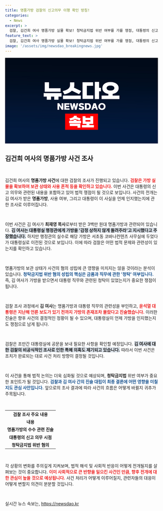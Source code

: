 ```yaml
---
title: 명품가방 검찰의 신고의무 이행 확인 방침!
categories:
  - News
excerpt: >
  검찰, 김건희 여사 명품가방 실물 확보! 청탁금지법 위반 여부를 가를 쟁점, 대통령의 신고 의무는? 비공식 조사로 특혜 논란까지 꼬리물기. 진실이 드러날 순간이 다가온다!
feature_text: >
  검찰, 김건희 여사 명품가방 실물 확보! 청탁금지법 위반 여부를 가를 쟁점, 대통령의 신고 의무는? 비공식 조사로 특혜 논란까지 꼬리물기. 진실이 드러날 순간이 다가온다!
image: '/assets/img/newsdao_breakingnews.jpg'
---
```


<p><img src="/assets/img/newsdao_breakingnews.jpg" alt="cryptoinkorea 속보" /></p>

<h2 data-ke-size="size26">김건희 여사의 명품가방 사건 조사</h2>

<p data-ke-size="size16">&nbsp;</p>

<p>김건희 여사의 <b>명품가방 사건</b>에 대한 검찰의 조사가 진행되고 있습니다. <b><span style="color: #ee2323;">검찰은 가방 실물을 확보하여 보관 상태와 사용 흔적 등을 확인하고 있습니다.</span></b> 이번 사건은 대통령의 신고 의무와 관련된 내용을 포함하고 있어 법적 쟁점이 될 것으로 보입니다. 사건의 전개는 김 여사가 받은 <b>명품가방</b>, 사용 여부, 그리고 대통령이 이 사실을 언제 인지했는지에 관한 조사로 이루어집니다.</p>

<p data-ke-size="size16">&nbsp;</p>

<p>이번 사건은 김 여사가 <b>최재영 목사</b>로부터 받은 3백만 원대 명품가방과 관련되어 있습니다. <b><span style="background-color: #21538527;">김 여사는 대통령실 행정관에게 가방을 '감정 상하지 않게 돌려주라'고 지시했다고 주장했습니다.</span></b> 하지만 행정관의 실수로 해당 가방은 서초동 코바나컨텐츠 사무실에 두었다가 대통령실로 이전된 것으로 보입니다. 이에 따라 검찰은 어떤 법적 문제와 관련성이 있는지를 확인하고 있습니다.</p>

<p data-ke-size="size16">&nbsp;</p>

<p>명품가방의 보관 상태가 사건의 혐의 성립에 큰 영향을 미치지는 않을 것이라는 분석이 있습니다. <b><span style="color: #1a5490;">청탁금지법 위반 혐의 성립의 핵심은 금품과 직무에 관한 '청탁' 여부입니다.</span></b> 즉, 김 여사가 가방을 받으면서 대통령 직무와 관련된 청탁이 있었는지가 중요한 쟁점이 됩니다.</p>

<p data-ke-size="size16">&nbsp;</p>

<p>검찰 조사 과정에서 <b>김 여사</b>는 명품가방과 대통령 직무의 관련성을 부인하고, <b><span style="color: #ee2323;">윤석열 대통령은 지난해 언론 보도가 있기 전까지 가방의 존재조차 몰랐다고 진술했습니다.</span></b> 이러한 진술은 향후 사건의 결정적인 정황이 될 수 있으며, 대통령실이 언제 가방을 인지했는지도 쟁점으로 남게 됩니다.</p>

<p data-ke-size="size16">&nbsp;</p>

<p>검찰은 조만간 대통령실에 공문을 보내 필요한 사항을 확인할 예정입니다. <b><span style="background-color: #21538527;">김 여사에 대한 검찰의 비공식적인 조사로 인한 특혜 의혹도 제기되고 있습니다.</span></b> 따라서 이번 사건은 조치가 완료되는 대로 사건 처리 방향이 결정될 것입니다.</p>

<p data-ke-size="size16">&nbsp;</p>

<p>이 사건을 통해 법적 논의는 더욱 심화될 것으로 예상되며, <b>청탁금지법</b> 위반 여부가 중요한 포인트가 될 것입니다. <b><span style="color: #1a5490;">검찰과 김 여사 간의 진술 대립이 최종 결론에 어떤 영향을 미칠지도 관심 사안입니다.</span></b> 앞으로의 조사 결과에 따라 사건의 흐름은 어떻게 바뀔지 귀추가 주목됩니다.</p>

<p data-ke-size="size16">&nbsp;</p>

<table>
<tr>
<td style="text-align: center; height: 17px;"><b>검찰 조사 주요 내용</b></td>
</tr>
<tr>
<td style="text-align: center; height: 17px;"><b>내용</b></td>
</tr>
<tr>
<td style="text-align: center; height: 17px;"><b>명품가방의 수수 관련 진술</b></td>
</tr>
<tr>
<td style="text-align: center; height: 17px;"><b>대통령의 신고 의무 시점</b></td>
</tr>
<tr>
<td style="text-align: center; height: 17px;"><b>청탁금지법 위반 혐의</b></td>
</tr>
</table>

<p data-ke-size="size16">&nbsp;</p>

<p>각 상황의 변화를 주의깊게 지켜보며, 법적 해석 및 사회적 반응이 어떻게 전개될지를 살펴보는 것이 중요합니다. <b><span style="color: #ee2323;">이미 사회적으로 큰 반향을 일으킨 사건인 만큼, 향후 전개에 대한 관심이 높을 것으로 예상됩니다.</span></b> 사건 처리가 어떻게 이루어질지, 관련자들의 대응이 어떻게 변할지 의견이 분분할 것입니다.</p>

<p data-ke-size="size16">&nbsp;</p>
실시간 뉴스 속보는, <a href="https://newsdao.kr" rel="dofollow">https://newsdao.kr</a>


